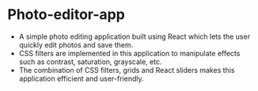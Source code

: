 # Photo-editor-app

- A simple photo editing application built using React which lets the user
quickly edit photos and save them.
- CSS filters are implemented in this application to manipulate effects such
as contrast, saturation, grayscale, etc.
- The combination of CSS filters, grids and React sliders makes this
application efficient and user-friendly.
